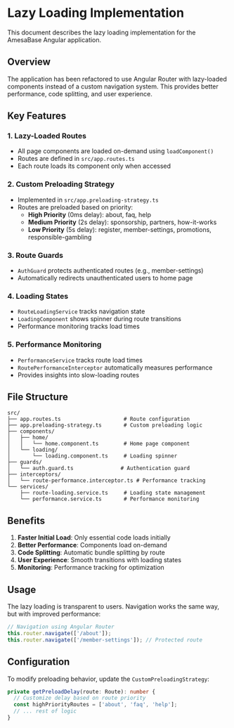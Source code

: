 # Lazy Loading Implementation

This document describes the lazy loading implementation for the AmesaBase Angular application.

## Overview

The application has been refactored to use Angular Router with lazy-loaded components instead of a custom navigation system. This provides better performance, code splitting, and user experience.

## Key Features

### 1. Lazy-Loaded Routes
- All page components are loaded on-demand using `loadComponent()`
- Routes are defined in `src/app.routes.ts`
- Each route loads its component only when accessed

### 2. Custom Preloading Strategy
- Implemented in `src/app.preloading-strategy.ts`
- Routes are preloaded based on priority:
  - **High Priority** (0ms delay): about, faq, help
  - **Medium Priority** (2s delay): sponsorship, partners, how-it-works
  - **Low Priority** (5s delay): register, member-settings, promotions, responsible-gambling

### 3. Route Guards
- `AuthGuard` protects authenticated routes (e.g., member-settings)
- Automatically redirects unauthenticated users to home page

### 4. Loading States
- `RouteLoadingService` tracks navigation state
- `LoadingComponent` shows spinner during route transitions
- Performance monitoring tracks load times

### 5. Performance Monitoring
- `PerformanceService` tracks route load times
- `RoutePerformanceInterceptor` automatically measures performance
- Provides insights into slow-loading routes

## File Structure

```
src/
├── app.routes.ts                    # Route configuration
├── app.preloading-strategy.ts       # Custom preloading logic
├── components/
│   ├── home/
│   │   └── home.component.ts        # Home page component
│   └── loading/
│       └── loading.component.ts     # Loading spinner
├── guards/
│   └── auth.guard.ts               # Authentication guard
├── interceptors/
│   └── route-performance.interceptor.ts # Performance tracking
└── services/
    ├── route-loading.service.ts     # Loading state management
    └── performance.service.ts       # Performance monitoring
```

## Benefits

1. **Faster Initial Load**: Only essential code loads initially
2. **Better Performance**: Components load on-demand
3. **Code Splitting**: Automatic bundle splitting by route
4. **User Experience**: Smooth transitions with loading states
5. **Monitoring**: Performance tracking for optimization

## Usage

The lazy loading is transparent to users. Navigation works the same way, but with improved performance:

```typescript
// Navigation using Angular Router
this.router.navigate(['/about']);
this.router.navigate(['/member-settings']); // Protected route
```

## Configuration

To modify preloading behavior, update the `CustomPreloadingStrategy`:

```typescript
private getPreloadDelay(route: Route): number {
  // Customize delay based on route priority
  const highPriorityRoutes = ['about', 'faq', 'help'];
  // ... rest of logic
}
```
